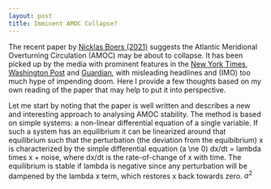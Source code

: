 ```yaml
---
layout: post
title: Imminent AMOC Collapse?
---
```

The recent paper by [Nicklas Boers (2021)](https://www.nature.com/articles/s41558-021-01097-4) suggests the Atlantic Meridional Overturning Circulation (AMOC) may be about to collapse. It has been picked up by the media with prominent features in the [New York Times](https://www.nytimes.com/2021/08/05/us/gulf-stream-collapse.html), [Washington Post](https://www.washingtonpost.com/climate-environment/2021/08/05/change-ocean-collapse-atlantic-meridional/) and [Guardian](https://www.theguardian.com/environment/2021/aug/05/climate-crisis-scientists-spot-warning-signs-of-gulf-stream-collapse), with misleading headlines and (IMO) too much hype of impending doom. Here I provide a few thoughts based on my own reading of the paper that may help to put it into perspective.

Let me start by noting that the paper is well written and describes a new and interesting approach to analysing AMOC stability. The method is based on simple systems: a non-linear differential equation of a single variable. If such a system has an equilibrium it can be linearized around that equilibrium such that the perturbation (the deviation from the equibibrium) x is characterized by the simple differential equation \(a \ne 0\) dx/dt = lambda times x + noise, where dx/dt is the rate-of-change of x with time. The equilibrium is stable if lambda is negative since any perturbation will be dampened by the lambda x term, which restores x back towards zero. 
$a^2$
 
